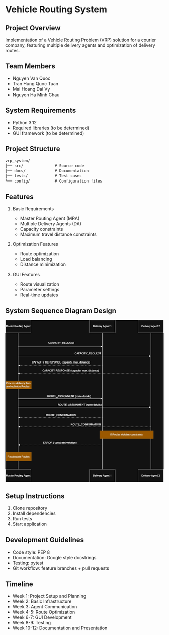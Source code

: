 # Vehicle Routing System

## Project Overview
Implementation of a Vehicle Routing Problem (VRP) solution for a courier company, featuring multiple delivery agents and optimization of delivery routes.

## Team Members
- Nguyen Van Quoc
- Tran Hung Quoc Tuan
- Mai Hoang Dai Vy
- Nguyen Ha Minh Chau

## System Requirements
- Python 3.12
- Required libraries (to be determined)
- GUI framework (to be determined)

## Project Structure
```
vrp_system/
├── src/              # Source code
├── docs/             # Documentation
├── tests/            # Test cases
└── config/           # Configuration files
```

## Features
1. Basic Requirements
   - Master Routing Agent (MRA)
   - Multiple Delivery Agents (DA)
   - Capacity constraints
   - Maximum travel distance constraints

2. Optimization Features
   - Route optimization
   - Load balancing
   - Distance minimization

3. GUI Features
   - Route visualization
   - Parameter settings
   - Real-time updates

## System Sequence Diagram Design
![System Sequence Diagram Design](https://github.com/blacki0214/VRP_system/blob/main/VRP.drawio.png)

## Setup Instructions
1. Clone repository
2. Install dependencies
3. Run tests
4. Start application

## Development Guidelines
- Code style: PEP 8
- Documentation: Google style docstrings
- Testing: pytest
- Git workflow: feature branches + pull requests

## Timeline
- Week 1: Project Setup and Planning
- Week 2: Basic Infrastructure
- Week 3: Agent Communication
- Week 4-5: Route Optimization
- Week 6-7: GUI Development
- Week 8-9: Testing
- Week 10-12: Documentation and Presentation

